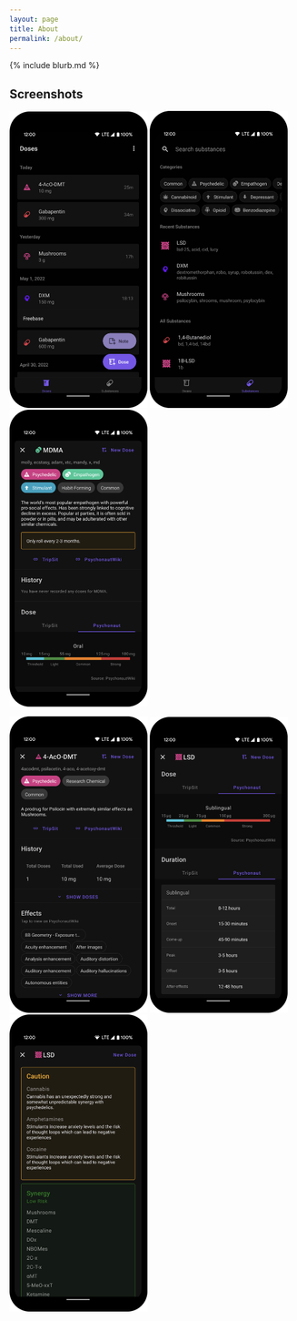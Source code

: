 ```yaml
---
layout: page
title: About
permalink: /about/
---
```


{% include blurb.md %}

## Screenshots

<a href="/screenshots/Screenshot01.png"><img width="243" src="screenshots/Screenshot01.png"></a> <a href="/screenshots/Screenshot02.png"><img width="243" src="screenshots/Screenshot02.png"></a> <a href="/screenshots/Screenshot06.png"><img width="243" src="screenshots/Screenshot06.png"></a>

<a href="/screenshots/Screenshot03.png"><img width="243" src="screenshots/Screenshot03.png"></a> <a href="/screenshots/Screenshot04.png"><img width="243" src="screenshots/Screenshot04.png"></a> <a href="/screenshots/Screenshot05.png"><img width="243" src="screenshots/Screenshot05.png"></a>
